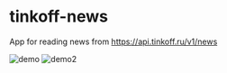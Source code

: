 # tinkoff-news
App for reading news from https://api.tinkoff.ru/v1/news

![demo](https://user-images.githubusercontent.com/5428181/34716824-1647456e-f542-11e7-92ed-1c9c0604f170.png)    ![demo2](https://user-images.githubusercontent.com/5428181/34717024-b2877d72-f542-11e7-975d-478177e7b871.png)
